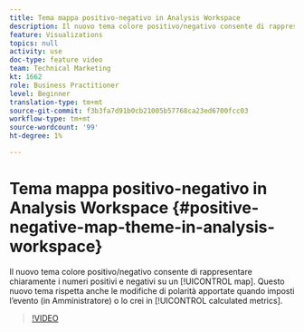 ```yaml
---
title: Tema mappa positivo-negativo in Analysis Workspace
description: Il nuovo tema colore positivo/negativo consente di rappresentare chiaramente su una mappa i numeri positivi e negativi. Questo nuovo tema rispetta anche le modifiche di polarità apportate quando imposti l’evento (in Amministratore) o lo crei nelle metriche calcolate.
feature: Visualizations
topics: null
activity: use
doc-type: feature video
team: Technical Marketing
kt: 1662
role: Business Practitioner
level: Beginner
translation-type: tm+mt
source-git-commit: f3b3fa7d91b0cb21005b57768ca23ed6700fcc03
workflow-type: tm+mt
source-wordcount: '99'
ht-degree: 1%

---
```



# Tema mappa positivo-negativo in Analysis Workspace {#positive-negative-map-theme-in-analysis-workspace}

Il nuovo tema colore positivo/negativo consente di rappresentare chiaramente i numeri positivi e negativi su un [!UICONTROL map]. Questo nuovo tema rispetta anche le modifiche di polarità apportate quando imposti l’evento (in Amministratore) o lo crei in [!UICONTROL calculated metrics].

>[!VIDEO](https://video.tv.adobe.com/v/23127/?quality=12)
